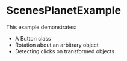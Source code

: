 # ScenesPlanetExample

This example demonstrates:
* A Button class
* Rotation about an arbitrary object
* Detecting clicks on transformed objects


